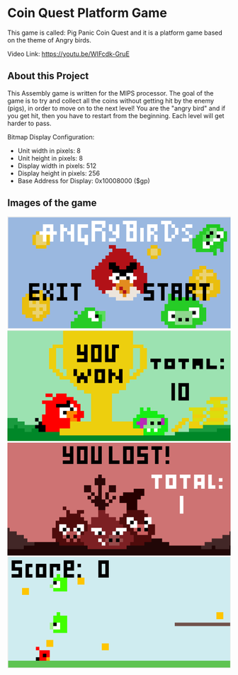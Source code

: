 # Coin Quest Platform Game
This game is called: Pig Panic Coin Quest and it is a platform game based on the theme of Angry birds.

Video Link: https://youtu.be/WIFcdk-GruE

## About this Project
This Assembly game is written for the MIPS processor. The goal of the game is to try and collect all the coins without getting hit by the enemy (pigs), in order to move on to the next level! You are the "angry bird" and if you get hit, then you have to restart from the beginning. Each level will get harder to pass. 

Bitmap Display Configuration:
- Unit width in pixels: 8
- Unit height in pixels: 8
- Display width in pixels: 512
- Display height in pixels: 256
- Base Address for Display: 0x10008000 ($gp)

## Images of the game
![](images/main_menu.png)
![](images/win.png)
![](images/lose.png)
![](images/platform_game.png)
